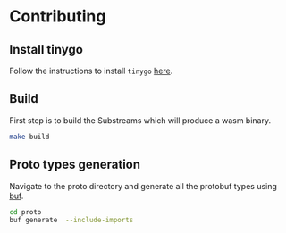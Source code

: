 # Contributing

## Install tinygo

Follow the instructions to install `tinygo` [here](https://tinygo.org/getting-started/install/).

## Build

First step is to build the Substreams which will produce a wasm binary.

```bash
make build
```

## Proto types generation

Navigate to the proto directory and generate all the protobuf types using [buf](https://buf.build/).

```bash
cd proto
buf generate  --include-imports
```
